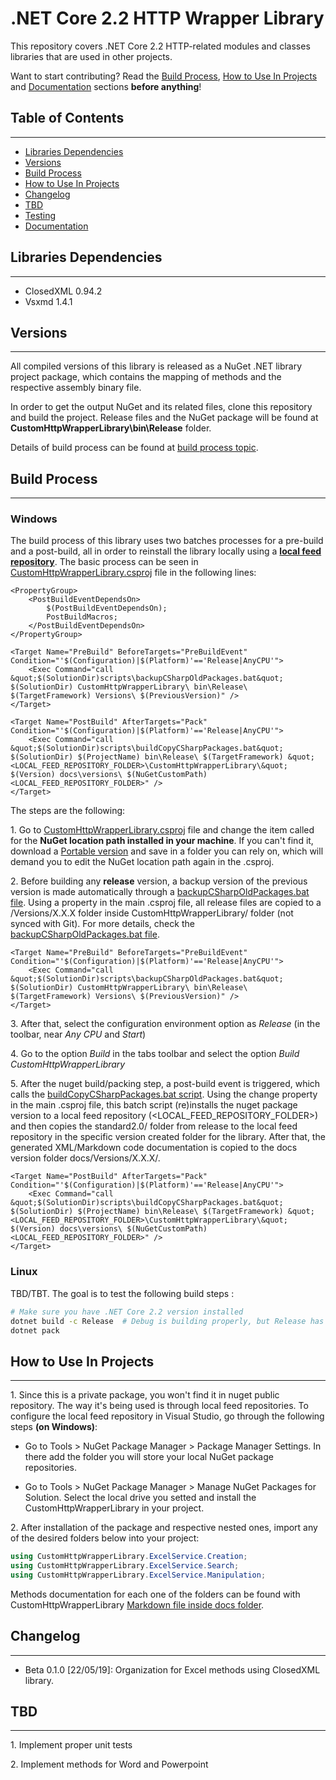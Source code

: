 # .NET Core 2.2 HTTP Wrapper Library

This repository covers .NET Core 2.2 HTTP-related modules and classes libraries that are used in other projects.

Want to start contributing? Read the [Build Process](#build-process), [How to Use In Projects](#how-to-use-in-projects) and [Documentation](https://github.com/davikawasaki/dotnetcore-http-wrapper/blob/master/docs/CustomHttpWrapperLibrary.md) sections **before anything**!

## Table of Contents
---

- [Libraries Dependencies](#libraries-dependencies)
- [Versions](#versions)
- [Build Process](#build-process)
- [How to Use In Projects](#how-to-use-in-projects)
- [Changelog](#changelog)
- [TBD](#tbd)
- [Testing](#testing)
- [Documentation](https://github.com/davikawasaki/dotnetcore-http-wrapper/blob/master/docs/CustomHttpWrapperLibrary.md)

## Libraries Dependencies
---

- ClosedXML 0.94.2
- Vsxmd 1.4.1

## Versions
---

All compiled versions of this library is released as a NuGet .NET library project package, which contains the mapping of methods and the respective assembly binary file.

In order to get the output NuGet and its related files, clone this repository and build the project. Release files and the NuGet package will be found at **CustomHttpWrapperLibrary\bin\Release** folder.

Details of build process can be found at [build process topic](#build-process).

## Build Process
---

### Windows

The build process of this library uses two batches processes for a pre-build and a post-build, all in order to reinstall the library locally using a **[local feed repository](https://medium.com/@churi.vibhav/creating-and-using-a-local-nuget-package-repository-9f19475d6af8)**. The basic process can be seen in [CustomHttpWrapperLibrary.csproj](https://github.com/davikawasaki/dotnetcore-http-wrapper/blob/master/CustomHttpWrapperLibrary/CustomHttpWrapperLibrary.csproj) file in the following lines:

```
<PropertyGroup>
    <PostBuildEventDependsOn>
        $(PostBuildEventDependsOn);
        PostBuildMacros;
    </PostBuildEventDependsOn>
</PropertyGroup>

<Target Name="PreBuild" BeforeTargets="PreBuildEvent" Condition="'$(Configuration)|$(Platform)'=='Release|AnyCPU'">
    <Exec Command="call &quot;$(SolutionDir)scripts\backupCSharpOldPackages.bat&quot; $(SolutionDir) CustomHttpWrapperLibrary\ bin\Release\ $(TargetFramework) Versions\ $(PreviousVersion)" />
</Target>

<Target Name="PostBuild" AfterTargets="Pack" Condition="'$(Configuration)|$(Platform)'=='Release|AnyCPU'">
    <Exec Command="call &quot;$(SolutionDir)scripts\buildCopyCSharpPackages.bat&quot; $(SolutionDir) $(ProjectName) bin\Release\ $(TargetFramework) &quot;<LOCAL_FEED_REPOSITORY_FOLDER>\CustomHttpWrapperLibrary\&quot; $(Version) docs\versions\ $(NuGetCustomPath) <LOCAL_FEED_REPOSITORY_FOLDER>" />
</Target>
```

The steps are the following:

1\. Go to [CustomHttpWrapperLibrary.csproj](https://github.com/davikawasaki/dotnetcore-http-wrapper/blob/master/CustomHttpWrapperLibrary/CustomHttpWrapperLibrary.csproj) file and change the <PropertyGroup> item called <NuGetCustomPath> for the **NuGet location path installed in your machine**. If you can't find it, download a [Portable version](https://www.nuget.org/downloads) and save in a folder you can rely on, which will demand you to edit the NuGet location path again in the .csproj.

2\. Before building any **release** version, a backup version of the previous version is made automatically through a [backupCSharpOldPackages.bat file](https://github.com/davikawasaki/dotnetcore-http-wrapper/blob/master/scripts/backupCSharpOldPackages.bat). Using a property *<PreviousVersion>* in the main .csproj file, all release files are copied to a /Versions/X.X.X folder inside CustomHttpWrapperLibrary/ folder (not synced with Git). For more details, check the [backupCSharpOldPackages.bat file](https://github.com/davikawasaki/dotnetcore-http-wrapper/blob/master/scripts/backupCSharpOldPackages.bat).

```
<Target Name="PreBuild" BeforeTargets="PreBuildEvent" Condition="'$(Configuration)|$(Platform)'=='Release|AnyCPU'">
    <Exec Command="call &quot;$(SolutionDir)scripts\backupCSharpOldPackages.bat&quot; $(SolutionDir) CustomHttpWrapperLibrary\ bin\Release\ $(TargetFramework) Versions\ $(PreviousVersion)" />
</Target>
```

3\. After that, select the configuration environment option as *Release* (in the toolbar, near *Any CPU* and *Start*)

4\. Go to the option *Build* in the tabs toolbar and select the option *Build CustomHttpWrapperLibrary*

5\. After the nuget build/packing step, a post-build event is triggered, which calls the [buildCopyCSharpPackages.bat script](https://github.com/davikawasaki/dotnetcore-http-wrapper/blob/master/scripts/buildCopyCSharpPackages.bat). Using the change property *<NuGetCustomPath>* in the main .csproj file, this batch script (re)installs the nuget package version to a local feed repository (<LOCAL_FEED_REPOSITORY_FOLDER>) and then copies the standard2.0/ folder from release to the local feed repository in the specific version created folder for the library. After that, the generated XML/Markdown code documentation is copied to the docs version folder docs/Versions/X.X.X/. 

```
<Target Name="PostBuild" AfterTargets="Pack" Condition="'$(Configuration)|$(Platform)'=='Release|AnyCPU'">
    <Exec Command="call &quot;$(SolutionDir)scripts\buildCopyCSharpPackages.bat&quot; $(SolutionDir) $(ProjectName) bin\Release\ $(TargetFramework) &quot;<LOCAL_FEED_REPOSITORY_FOLDER>\CustomHttpWrapperLibrary\&quot; $(Version) docs\versions\ $(NuGetCustomPath) <LOCAL_FEED_REPOSITORY_FOLDER>" />
</Target>
```

### Linux

TBD/TBT. The goal is to test the following build steps :

```bash
# Make sure you have .NET Core 2.2 version installed
dotnet build -c Release  # Debug is building properly, but Release has to override .bat execs
dotnet pack
```

## How to Use In Projects
---

1\. Since this is a private package, you won't find it in nuget public repository. The way it's being used is through local feed repositories. To configure the local feed repository in Visual Studio, go through the following steps **(on Windows)**:

- Go to Tools > NuGet Package Manager > Package Manager Settings. In there add the folder you will store your local NuGet package repositories.
    
- Go to Tools > NuGet Package Manager > Manage NuGet Packages for Solution. Select the local drive you setted and install the CustomHttpWrapperLibrary in your project.

2\. After installation of the package and respective nested ones, import any of the desired folders below into your project:

```csharp
using CustomHttpWrapperLibrary.ExcelService.Creation;
using CustomHttpWrapperLibrary.ExcelService.Search;
using CustomHttpWrapperLibrary.ExcelService.Manipulation;
```

Methods documentation for each one of the folders can be found with CustomHttpWrapperLibrary [Markdown file inside docs folder](https://github.com/davikawasaki/dotnetcore-http-wrapper/blob/master/docs/CustomHttpWrapperLibrary.md).

## Changelog
---

- Beta 0.1.0 [22/05/19]: Organization for Excel methods using ClosedXML library.

## TBD
---

1\. Implement proper unit tests

2\. Implement methods for Word and Powerpoint